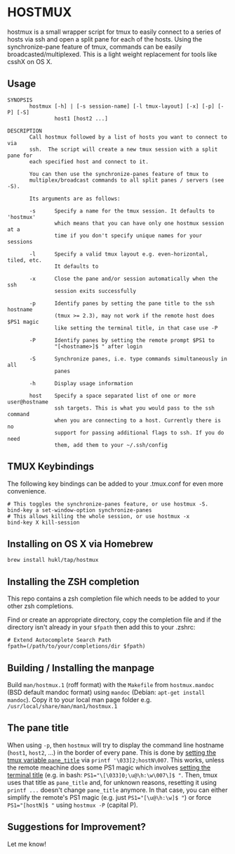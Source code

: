 # HOSTMUX

hostmux is a small wrapper script for tmux to easily connect to a series of
hosts via ssh and open a split pane for each of the hosts. Using the
synchronize-pane feature of tmux, commands can be easily
broadcasted/multiplexed. This is a light weight replacement for tools like
csshX on OS X.

## Usage

<!-- read manpage in vim: ":r!MANWIDTH=79 man man/hostmux.1" -->
```
SYNOPSIS
       hostmux [-h] | [-s session-name] [-l tmux-layout] [-x] [-p] [-P] [-S]
               host1 [host2 ...]

DESCRIPTION
       Call hostmux followed by a list of hosts you want to connect to via
       ssh.  The script will create a new tmux session with a split pane for
       each specified host and connect to it.

       You can then use the synchronize-panes feature of tmux to
       multiplex/broadcast commands to all split panes / servers (see -S).

       Its arguments are as follows:

       -s      Specify a name for the tmux session. It defaults to 'hostmux'
               which means that you can have only one hostmux session at a
               time if you don't specify unique names for your sessions

       -l      Specify a valid tmux layout e.g. even-horizontal, tiled, etc.
               It defaults to

       -x      Close the pane and/or session automatically when the ssh
               session exits successfully

       -p      Identify panes by setting the pane title to the ssh hostname
               (tmux >= 2.3), may not work if the remote host does $PS1 magic
               like setting the terminal title, in that case use -P

       -P      Identify panes by setting the remote prompt $PS1 to
               "[<hostname>]$ " after login

       -S      Synchronize panes, i.e. type commands simultaneously in all
               panes

       -h      Display usage information

       host    Specify a space separated list of one or more user@hostname
               ssh targets. This is what you would pass to the ssh command
               when you are connecting to a host. Currently there is no
               support for passing additional flags to ssh. If you do need
               them, add them to your ~/.ssh/config
```

## TMUX Keybindings

The following key bindings can be added to your .tmux.conf for even more
convenience.

```
# This toggles the synchronize-panes feature, or use hostmux -S.
bind-key a set-window-option synchronize-panes
# This allows killing the whole session, or use hostmux -x
bind-key X kill-session
```

## Installing on OS X via Homebrew

```
brew install hukl/tap/hostmux
```

## Installing the ZSH completion

This repo contains a zsh completion file which needs to be added to your other
zsh completions.

Find or create an appropriate directory, copy the completion file and if the
directory isn't already in your `$fpath` then add this to your .zshrc:

```
# Extend Autocomplete Search Path
fpath=(/path/to/your/completions/dir $fpath)
```

## Building / Installing the manpage

Build `man/hostmux.1` (roff format) with the `Makefile` from `hostmux.mandoc`
(BSD default mandoc format) using `mandoc` (Debian: `apt-get install mandoc`).
Copy it to your local man page folder e.g.
`/usr/local/share/man/man1/hostmux.1`

## The pane title

When using `-p`, then `hostmux` will try to display the command line hostname
(`host1`, `host2`, ...) in the border of every pane. This is done by [setting
the tmux variable `pane_title`][man_tmux] via `printf '\033]2;hostN\007`. This
works, unless the remote meachine does some PS1 magic which involves [setting
the terminal title][term_title] (e.g. in bash: `PS1="\[\033]0;\u@\h:\w\007\]$
"`. Then, tmux uses that title as `pane_title` and, for unknown reasons,
resetting it using `printf ...` doesn't change `pane_title` anymore. In that
case, you can either simplify the remote's PS1 magic (e.g. just
`PS1="[\u@\h:\w]$ "`) or force `PS1="[hostN]$ "` using `hostmux -P` (capital
P).

[man_tmux]: https://www.freebsd.org/cgi/man.cgi?query=tmux&sektion=1&apropos=0&manpath=FreeBSD+11.0-RELEASE+and+Ports#NAMES_AND_TITLES 
[term_title]: http://tldp.org/HOWTO/Xterm-Title-3.html

## Suggestions for Improvement?

Let me know!
